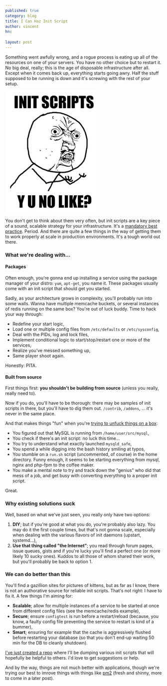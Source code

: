 ```yaml
---
published: true
category: blog
title: I Can Haz Init Script
author: vincent
hn: 

layout: post
---
```


Something went awfully wrong, and a rogue process is eating up all of the resources on one of your servers. You have no other choice but to restart it. No big deal, really; this is the age of disposable infrastructure after all. Except when it comes back up, everything starts going awry. Half the stuff supposed to be running is down and it's screwing with the rest of your setup.

![INIT SCRIPTS, Y U NO LIKE?](/images/posts/y-u-no-guy.png)

You don't get to think about them very often, but init scripts are a key piece of a sound, scalable strategy for your infrastructure. It's a [mandatory best practice](). Period. And there are quite a few things in the way of getting them to work properly at scale in production environments. It's a tough world out there.

### What we're dealing with...

#### Packages

Often enough, you're gonna end up installing a service using the package manager of your distro: `yum`, `apt-get`, you name it. These packages usually come with an init script that should get you started.

Sadly, as your architecture grows in complexity, you'll probably run into some walls. Wanna have multiple memcache buckets, or several instances of redis running on the same box? You're out of luck buddy. Time to hack your way through:

- Redefine your start logic, 
- Load one or multiple config files from `/etc/defaults` or `/etc/sysconfig`,
- Deal with the PIDs, log and lock files,
- Implement conditional logic to start/stop/restart one or more of the services,
- Realize you've messed something up,
- Same player shoot again.

Honestly: PITA.

#### Built from source

First things first: **you shouldn't be building from source** (unless you really, really need to).

Now if you do, you'll have to be thorough: there may be samples of init scripts in there, but you'll have to dig them out. `/contrib`, `/addons`, ... it's never in the same place.

And that makes things "fun" when you're [trying to unfuck things on a box](http://devo.ps/blog/2013/03/06/troubleshooting-5minutes-on-a-yet-unknown-box.html):

- You figured out that MySQL is running from `/home/user/src/mysql`,
- You check if there's an init script: no luck this time...
- You try to understand what exactly launched `mysqld_safe`,
- You spend a while digging into the bash history smiling at typos,
- You stumble on a `run.sh` script (uncommented, of course) in the home directory. Funny enough, it seems to be starting everything from mysql, nginx and php-fpm to the coffee maker.
- You make a mental note to try and track down the "genius" who did that mess of a job, and get busy with converting everything to a proper init script.

Great.

### Why existing solutions suck

Well, based on what we've just seen, you really only have two options:

1. **DIY**; but if you're good at what you do, you're probably also lazy. You may do it the first couple times, but that's not gonna scale, especially when dealing with the various flavors of init daemons (upstart, systemd...),
1. **Use that thing called "the Internet"**; you read through forum pages, issue queues, gists and if you're lucky you'll find a perfect one (or more likely 10 sucky ones). Kuddos to all those of whom shared their work, but you'll probably be back to option 1.

### We can do better than this

You'll find a gazillion sites for pictures of kittens, but as far as I know, there is not an authorative source for reliable init scripts. That's not right: I have to fix it. A few things I'm aiming for:

- **Scalable**; allow for multiple instances of a service to be started at once from different config files (see the memcache/redis example),
- **Secure**; ensure `configtest` is run before a restart/reload (because, you know, a faulty config file preventing the service to restart is kind of a bummer),
- **Smart**; ensuring for example that the cache is aggressively flushed before restarting your database (so that you don't end-up waiting 50 min for the DB to cleanly shutdown).

[I've just created a repo](https://github.com/devo-ps/init-scripts) where I'll be dumping various init scripts that will hopefully be helpful to others. I'd love to get suggestions or help.

And by the way, things are not much better with applications, though we're trying our best to imrove things with things like [pm2](https://github.com/Unitech/pm2) (fresh and shinny, more to come in a later post).